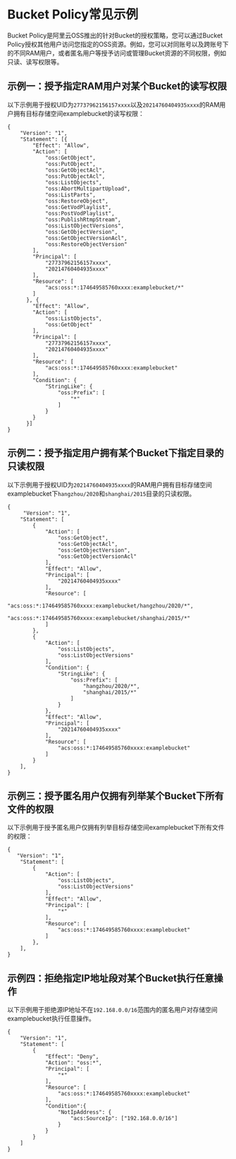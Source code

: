 # Bucket Policy常见示例

Bucket Policy是阿里云OSS推出的针对Bucket的授权策略，您可以通过Bucket Policy授权其他用户访问您指定的OSS资源。例如，您可以对同账号以及跨账号下的不同RAM用户，或者匿名用户等授予访问或管理Bucket资源的不同权限，例如只读、读写权限等。

## 示例一：授予指定RAM用户对某个Bucket的读写权限

以下示例用于授权UID为`27737962156157xxxx`以及`20214760404935xxxx`的RAM用户拥有目标存储空间examplebucket的读写权限：

```
{    
    "Version": "1",
    "Statement": [{
        "Effect": "Allow",
        "Action": [
            "oss:GetObject",
            "oss:PutObject",
            "oss:GetObjectAcl",
            "oss:PutObjectAcl",
            "oss:ListObjects",
            "oss:AbortMultipartUpload",
            "oss:ListParts",
            "oss:RestoreObject",
            "oss:GetVodPlaylist",
            "oss:PostVodPlaylist",
            "oss:PublishRtmpStream",
            "oss:ListObjectVersions",
            "oss:GetObjectVersion",
            "oss:GetObjectVersionAcl",
            "oss:RestoreObjectVersion"
        ],
        "Principal": [
            "27737962156157xxxx",
            "20214760404935xxxx"
        ],
        "Resource": [
            "acs:oss:*:174649585760xxxx:examplebucket/*"
        ]
      }, {
        "Effect": "Allow",
        "Action": [
            "oss:ListObjects",
            "oss:GetObject"
        ],
        "Principal": [
            "27737962156157xxxx",
            "20214760404935xxxx"
        ],
        "Resource": [
            "acs:oss:*:174649585760xxxx:examplebucket"
        ],
        "Condition": {
            "StringLike": {
                "oss:Prefix": [
                    "*"
                ]
            }
        }
      }]      
}
```

## 示例二：授予指定用户拥有某个Bucket下指定目录的只读权限

以下示例用于授权UID为`20214760404935xxxx`的RAM用户拥有目标存储空间examplebucket下`hangzhou/2020`和`shanghai/2015`目录的只读权限。

```
{
     "Version": "1",
    "Statement": [
        {
            "Action": [
                "oss:GetObject",
                "oss:GetObjectAcl",
                "oss:GetObjectVersion",
                "oss:GetObjectVersionAcl"
            ],
            "Effect": "Allow",
            "Principal": [
                "20214760404935xxxx"
            ],
            "Resource": [
                "acs:oss:*:174649585760xxxx:examplebucket/hangzhou/2020/*",
                "acs:oss:*:174649585760xxxx:examplebucket/shanghai/2015/*"
            ]
        },
        {
            "Action": [
                "oss:ListObjects",
                "oss:ListObjectVersions"
            ],
            "Condition": {
                "StringLike": {
                    "oss:Prefix": [
                        "hangzhou/2020/*",
                        "shanghai/2015/*"
                    ]
                }
            },
            "Effect": "Allow",
            "Principal": [
                "20214760404935xxxx"
            ],
            "Resource": [
                "acs:oss:*:174649585760xxxx:examplebucket"
            ]
        }
    ],
}
```

## 示例三：授予匿名用户仅拥有列举某个Bucket下所有文件的权限

以下示例用于授予匿名用户仅拥有列举目标存储空间examplebucket下所有文件的权限：

```
{   
   "Version": "1",
    "Statement": [
        {
            "Action": [
                "oss:ListObjects",
                "oss:ListObjectVersions"
            ],
            "Effect": "Allow",            
            "Principal": [
                "*"
            ],            
            "Resource": [
                "acs:oss:*:174649585760xxxx:examplebucket"
            ]
        },
    ],    
}
```

## 示例四：拒绝指定IP地址段对某个Bucket执行任意操作

以下示例用于拒绝源IP地址不在`192.168.0.0/16`范围内的匿名用户对存储空间examplebucket执行任意操作。

```
{
    "Version": "1",
    "Statement": [
        {
            "Effect": "Deny",
            "Action": "oss:*",
            "Principal": [
                "*"
            ],
            "Resource": [
                "acs:oss:*:174649585760xxxx:examplebucket"
            ],
            "Condition":{
                "NotIpAddress": {
                    "acs:SourceIp": ["192.168.0.0/16"]
                }
            }
        }
    ]
}
```

